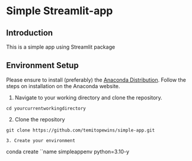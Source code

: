 # Simple Streamlit-app

## Introduction

This is a simple app using Streamlit package

## Environment Setup

Please ensure to install (preferably) the [Anaconda Distribution](https://www.anaconda.com/download/). 
Follow the steps on installation on the Anaconda website.

1. Navigate to your working directory and clone the repository.

```
cd yourcurrentworkingdirectory
```

2. Clone the repository
```
git clone https://github.com/temitopewins/simple-app.git

3. Create your environment

```

conda create ``name simpleappenv python=3.10-y
```
